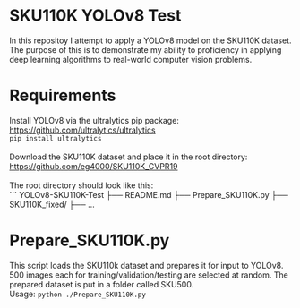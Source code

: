 # SKU110K YOLOv8 Test #
In this repositoy I attempt to apply a YOLOv8 model on the SKU110K dataset. The purpose of this is to demonstrate my ability to proficiency in applying deep learning algorithms to real-world computer vision problems.

# Requirements #
Install YOLOv8 via the ultralytics pip package: https://github.com/ultralytics/ultralytics 
<br>`pip install ultralytics`
<br>
<br>Download the SKU110K dataset and place it in the root directory: https://github.com/eg4000/SKU110K_CVPR19
<br>
<br>The root directory should look like this:
<br>``` YOLOv8-SKU110K-Test
    ├── README.md
    ├── Prepare_SKU110K.py
    ├── SKU110K_fixed/
    ├── ...

# Prepare_SKU110K.py #
This script loads the SKU110k dataset and prepares it for input to YOLOv8. 500 images each for training/validation/testing are selected at random. The prepared dataset is put in a folder called SKU500.
<br> Usage: `python ./Prepare_SKU110K.py`
